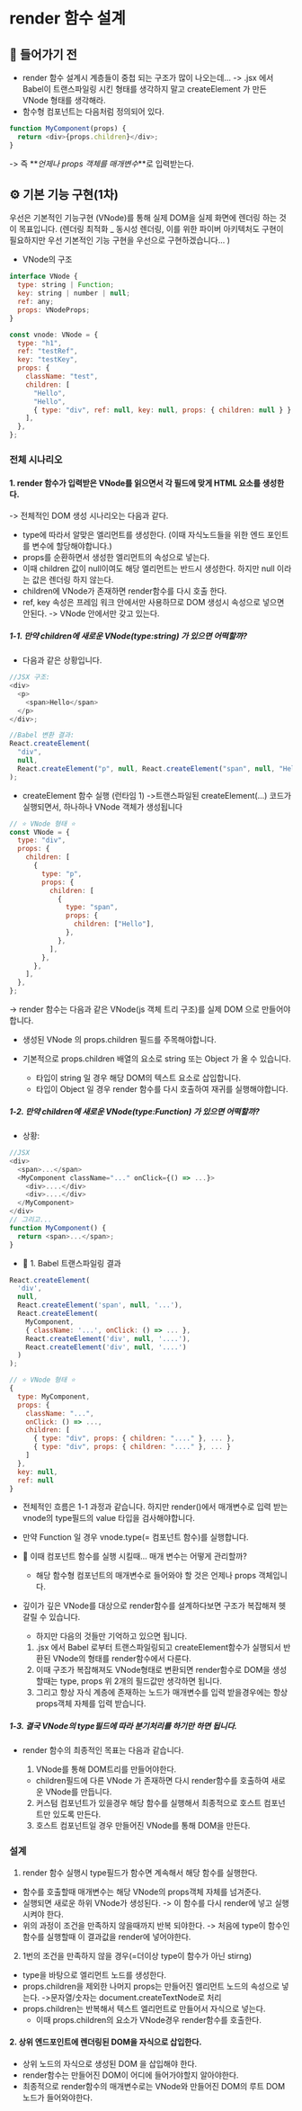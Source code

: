 # render 함수 설계

## 🔎 들어가기 전

- render 함수 설계시 계층들이 중첩 되는 구조가 많이 나오는데... -> .jsx 에서 Babel이 트랜스파일링 시킨 형태를 생각하지 말고 createElement 가 만든 VNode 형태를 생각해라.
- 함수형 컴포넌트는 다음처럼 정의되어 있다.

```javascript
function MyComponent(props) {
  return <div>{props.children}</div>;
}
```

-> 즉 **_언제나 props 객체를 매개변수_**로 입력받는다.

## ⚙️ 기본 기능 구현(1차)

우선은 기본적인 기능구현 (VNode)를 통해 실제 DOM을 실제 화면에 렌더링 하는 것이 목표입니다.
(렌더링 최적화 \_ 동시성 렌더링, 이를 위한 파이버 아키텍처도 구현이 필요하지만 우선 기본적인 기능 구현을 우선으로 구현하겠습니다... )

- VNode의 구조

```javascript
interface VNode {
  type: string | Function;
  key: string | number | null;
  ref: any;
  props: VNodeProps;
}

const vnode: VNode = {
  type: "h1",
  ref: "testRef",
  key: "testKey",
  props: {
    className: "test",
    children: [
      "Hello",
      "Hello",
      { type: "div", ref: null, key: null, props: { children: null } },
    ],
  },
};
```

### 전체 시나리오

#### 1. render 함수가 입력받은 VNode를 읽으면서 각 필드에 맞게 HTML 요소를 생성한다.

-> 전체적인 DOM 생성 시나리오는 다음과 같다.

- type에 따라서 알맞은 엘리먼트를 생성한다. (이때 자식노드들을 위한 엔드 포인트를 변수에 할당해야합니다.)
- props를 순환하면서 생성한 엘리먼트의 속성으로 넣는다.
- 이때 children 값이 null이여도 해당 엘리먼트는 반드시 생성한다. 하지만 null 이라는 값은 렌더링 하지 않는다.
- children에 VNode가 존재하면 render함수를 다시 호출 한다.
- ref, key 속성은 프레임 워크 안에서만 사용하므로 DOM 생성시 속성으로 넣으면 안된다. -> VNode 안에서만 갖고 있는다.

##### 1-1. 만약 children에 새로운 VNode(type:string) 가 있으면 어떡할까?

- 다음과 같은 상황입니다.

```javascript
//JSX 구조:
<div>
  <p>
    <span>Hello</span>
  </p>
</div>;

//Babel 변환 결과:
React.createElement(
  "div",
  null,
  React.createElement("p", null, React.createElement("span", null, "Hello"))
);
```

- createElement 함수 실행 (런타임 1) ->트랜스파일된 createElement(...) 코드가 실행되면서, 하나하나 VNode 객체가 생성됩니다

```javascript
// ⭐️ VNode 형태 ⭐️
const VNode = {
  type: "div",
  props: {
    children: [
      {
        type: "p",
        props: {
          children: [
            {
              type: "span",
              props: {
                children: ["Hello"],
              },
            },
          ],
        },
      },
    ],
  },
};
```

-> render 함수는 다음과 같은 VNode(js 객체 트리 구조)를 실제 DOM 으로 만들어야 합니다.

- 생성된 VNode 의 props.children 필드를 주목해야합니다.

- 기본적으로 props.children 배열의 요소로 string 또는 Object 가 올 수 있습니다.
  - 타입이 string 일 경우 해당 DOM의 텍스트 요소로 삽입합니다.
  - 타입이 Object 일 경우 render 함수를 다시 호출하여 재귀를 실행해야합니다.

##### 1-2. 만약 children에 새로운 VNode(type:Function) 가 있으면 어떡할까?

- 상황:

```javascript
//JSX
<div>
  <span>...</span>
  <MyComponent className="..." onClick={() => ...}>
    <div>....</div>
    <div>....</div>
  </MyComponent>
</div>
// 그리고...
function MyComponent() {
  return <span>...</span>;
}
```

- 📌 1. Babel 트랜스파일링 결과

```javascript
React.createElement(
  'div',
  null,
  React.createElement('span', null, '...'),
  React.createElement(
    MyComponent,
    { className: '...', onClick: () => ... },
    React.createElement('div', null, '....'),
    React.createElement('div', null, '....')
  )
);

// ⭐️ VNode 형태 ⭐️
{
  type: MyComponent,
  props: {
    className: "...",
    onClick: () => ...,
    children: [
      { type: "div", props: { children: "...." }, ... },
      { type: "div", props: { children: "...." }, ... }
    ]
  },
  key: null,
  ref: null
}
```

- 전체적인 흐름은 1-1 과정과 같습니다. 하지만 render()에서 매개변수로 입력 받는 vnode의 type필드의 value 타입을 검사해야합니다.
- 만약 Function 일 경우 vnode.type(= 컴포넌트 함수)를 실행합니다.
- 🤔 이때 컴포넌트 함수를 실행 시킬때... 매개 변수는 어떻게 관리할까?

  - 해당 함수형 컴포넌트의 매개변수로 들어와야 할 것은 언제나 props 객체입니다. <!-- 해당 README.md 의 초반 '🔎 들어가기 전' 항목 참조 -->

- 깊이가 깊은 VNode를 대상으로 render함수를 설계하다보면 구조가 복잡해져 헷갈릴 수 있습니다.

  - 하지만 다음의 것들만 기억하고 있으면 됩니다.

  1. .jsx 에서 Babel 로부터 트랜스파일링되고 createElement함수가 실행되서 반환된 VNode의 형태를 render함수에서 다룬다.
  2. 이때 구조가 복잡해져도 VNode형태로 변환되면 render함수로 DOM을 생성할때는 type, props 위 2개의 필드값만 생각하면 됩니다.
  3. 그리고 항상 자식 계층에 존재하는 노드가 매개변수를 입력 받을경우에는 항상 props객체 자체를 입력 받습니다.

##### 1-3. 결국 VNode의 type필드에 따라 분기처리를 하기만 하면 됩니다.

- render 함수의 최종적인 목표는 다음과 같습니다.

  1. VNode를 통해 DOM트리를 만들어야한다.

  - children필드에 다른 VNode 가 존재하면 다시 render함수를 호출하여 새로운 VNode를 만듭니다.

  2. 커스텀 컴포넌트가 있을경우 해당 함수를 실행해서 최종적으로 호스트 컴포넌트만 있도록 만든다.
  3. 호스트 컴포넌트일 경우 만들어진 VNode를 통해 DOM을 만든다.

### 설계

1. render 함수 실행시 type필드가 함수면 계속해서 해당 함수를 실행한다.

- 함수를 호출할때 매개변수는 해당 VNode의 props객체 자체를 넘겨준다.
- 실행되면 새로운 하위 VNode가 생성된다. -> 이 함수를 다시 render에 넣고 실행시켜야 한다.
- 위의 과정이 조건을 만족하지 않을때까지 반복 되야한다. -> 처음에 type이 함수인 함수를 실행할때 이 결과값을 render에 넣어야한다.

2. 1번의 조건을 만족하지 않을 경우(=더이상 type이 함수가 아닌 stirng)

- type을 바탕으로 엘리먼트 노드를 생성한다.
- props.children을 제외한 나머지 props는 만들어진 엘리먼트 노드의 속성으로 넣는다. ->문자열/숫자는 document.createTextNode로 처리
- props.children는 반복해서 텍스트 엘리먼트로 만들어서 자식으로 넣는다.
  - 이때 props.children의 요소가 VNode경우 render함수를 호출한다.

#### 2. 상위 엔드포인트에 렌더링된 DOM을 자식으로 삽입한다.

- 상위 노드의 자식으로 생성된 DOM 을 삽입해야 한다.
- render함수는 만들어진 DOM이 어디에 들어가야할지 알아야한다.
- 최종적으로 render함수의 매개변수로는 VNode와 만들어진 DOM의 루트 DOM 노드가 들어와야한다.

